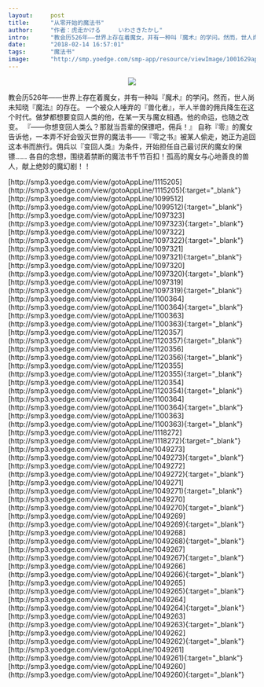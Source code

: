 ```yaml
---
layout:     post
title:      "从零开始的魔法书"
author:     "作者：虎走かける     いわさきたかし"
intro:      "教会历526年——世界上存在着魔女，并有一种叫『魔术』的学问。然而，世人尚未知晓『魔法』的存在。 一个被众人唾弃的『兽化者』，半人半兽的佣兵降生在这个时代。做梦都想要变回人类的他，在某一天与魔女相遇。他的命运，也随之改变。 『——你想变回人类么？那就当吾辈的保镖吧，佣兵！』 自称『零』的魔女告诉他，一本弄不好会毁灭世界的魔法书——『零之书』被某人偷走，她正为追回这本书而旅行。佣兵以『变回人类』为条件，开始担任自己最讨厌的魔女的保镖…… 各自的念想，围绕着禁断的魔法书千节百扣！孤高的魔女与心地善良的兽人，献上绝妙的魔幻剧！！"
date:       "2018-02-14 16:57:01"
tags:       "魔法书"
image:      "http://smp.yoedge.com/smp-app/resource/viewImage/1001629appline.png"
---
```

<div style="text-align: center">
<p><img src="http://smp.yoedge.com/smp-app/resource/viewImage/1001629appline.png"/></p>
</div>
<p class="post-meta">
<span>教会历526年——世界上存在着魔女，并有一种叫『魔术』的学问。然而，世人尚未知晓『魔法』的存在。 一个被众人唾弃的『兽化者』，半人半兽的佣兵降生在这个时代。做梦都想要变回人类的他，在某一天与魔女相遇。他的命运，也随之改变。 『——你想变回人类么？那就当吾辈的保镖吧，佣兵！』 自称『零』的魔女告诉他，一本弄不好会毁灭世界的魔法书——『零之书』被某人偷走，她正为追回这本书而旅行。佣兵以『变回人类』为条件，开始担任自己最讨厌的魔女的保镖…… 各自的念想，围绕着禁断的魔法书千节百扣！孤高的魔女与心地善良的兽人，献上绝妙的魔幻剧！！</span>
</p>
[http://smp3.yoedge.com/view/gotoAppLine/1115205](http://smp3.yoedge.com/view/gotoAppLine/1115205){:target="_blank"}
[http://smp3.yoedge.com/view/gotoAppLine/1099512](http://smp3.yoedge.com/view/gotoAppLine/1099512){:target="_blank"}
[http://smp3.yoedge.com/view/gotoAppLine/1097323](http://smp3.yoedge.com/view/gotoAppLine/1097323){:target="_blank"}
[http://smp3.yoedge.com/view/gotoAppLine/1097322](http://smp3.yoedge.com/view/gotoAppLine/1097322){:target="_blank"}
[http://smp3.yoedge.com/view/gotoAppLine/1097321](http://smp3.yoedge.com/view/gotoAppLine/1097321){:target="_blank"}
[http://smp3.yoedge.com/view/gotoAppLine/1097320](http://smp3.yoedge.com/view/gotoAppLine/1097320){:target="_blank"}
[http://smp3.yoedge.com/view/gotoAppLine/1097319](http://smp3.yoedge.com/view/gotoAppLine/1097319){:target="_blank"}
[http://smp3.yoedge.com/view/gotoAppLine/1100364](http://smp3.yoedge.com/view/gotoAppLine/1100364){:target="_blank"}
[http://smp3.yoedge.com/view/gotoAppLine/1100363](http://smp3.yoedge.com/view/gotoAppLine/1100363){:target="_blank"}
[http://smp3.yoedge.com/view/gotoAppLine/1120357](http://smp3.yoedge.com/view/gotoAppLine/1120357){:target="_blank"}
[http://smp3.yoedge.com/view/gotoAppLine/1120356](http://smp3.yoedge.com/view/gotoAppLine/1120356){:target="_blank"}
[http://smp3.yoedge.com/view/gotoAppLine/1120355](http://smp3.yoedge.com/view/gotoAppLine/1120355){:target="_blank"}
[http://smp3.yoedge.com/view/gotoAppLine/1120354](http://smp3.yoedge.com/view/gotoAppLine/1120354){:target="_blank"}
[http://smp3.yoedge.com/view/gotoAppLine/1100364](http://smp3.yoedge.com/view/gotoAppLine/1100364){:target="_blank"}
[http://smp3.yoedge.com/view/gotoAppLine/1100363](http://smp3.yoedge.com/view/gotoAppLine/1100363){:target="_blank"}
[http://smp3.yoedge.com/view/gotoAppLine/1118272](http://smp3.yoedge.com/view/gotoAppLine/1118272){:target="_blank"}
[http://smp3.yoedge.com/view/gotoAppLine/1049273](http://smp3.yoedge.com/view/gotoAppLine/1049273){:target="_blank"}
[http://smp3.yoedge.com/view/gotoAppLine/1049272](http://smp3.yoedge.com/view/gotoAppLine/1049272){:target="_blank"}
[http://smp3.yoedge.com/view/gotoAppLine/1049271](http://smp3.yoedge.com/view/gotoAppLine/1049271){:target="_blank"}
[http://smp3.yoedge.com/view/gotoAppLine/1049270](http://smp3.yoedge.com/view/gotoAppLine/1049270){:target="_blank"}
[http://smp3.yoedge.com/view/gotoAppLine/1049269](http://smp3.yoedge.com/view/gotoAppLine/1049269){:target="_blank"}
[http://smp3.yoedge.com/view/gotoAppLine/1049268](http://smp3.yoedge.com/view/gotoAppLine/1049268){:target="_blank"}
[http://smp3.yoedge.com/view/gotoAppLine/1049267](http://smp3.yoedge.com/view/gotoAppLine/1049267){:target="_blank"}
[http://smp3.yoedge.com/view/gotoAppLine/1049266](http://smp3.yoedge.com/view/gotoAppLine/1049266){:target="_blank"}
[http://smp3.yoedge.com/view/gotoAppLine/1049265](http://smp3.yoedge.com/view/gotoAppLine/1049265){:target="_blank"}
[http://smp3.yoedge.com/view/gotoAppLine/1049264](http://smp3.yoedge.com/view/gotoAppLine/1049264){:target="_blank"}
[http://smp3.yoedge.com/view/gotoAppLine/1049263](http://smp3.yoedge.com/view/gotoAppLine/1049263){:target="_blank"}
[http://smp3.yoedge.com/view/gotoAppLine/1049262](http://smp3.yoedge.com/view/gotoAppLine/1049262){:target="_blank"}
[http://smp3.yoedge.com/view/gotoAppLine/1049261](http://smp3.yoedge.com/view/gotoAppLine/1049261){:target="_blank"}
[http://smp3.yoedge.com/view/gotoAppLine/1049260](http://smp3.yoedge.com/view/gotoAppLine/1049260){:target="_blank"}


